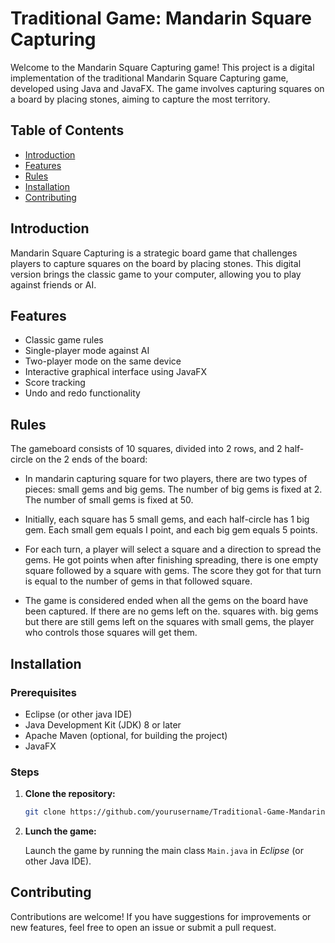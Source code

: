 # Traditional Game: Mandarin Square Capturing

Welcome to the Mandarin Square Capturing game! This project is a digital implementation of the traditional Mandarin Square Capturing game, developed using Java and JavaFX. The game involves capturing squares on a board by placing stones, aiming to capture the most territory.

## Table of Contents

- [Introduction](#introduction)
- [Features](#features)
- [Rules](#rules)
- [Installation](#installation)
- [Contributing](#contributing)
  
## Introduction

Mandarin Square Capturing is a strategic board game that challenges players to capture squares on the board by placing stones. This digital version brings the classic game to your computer, allowing you to play against friends or AI.

## Features

- Classic game rules
- Single-player mode against AI
- Two-player mode on the same device
- Interactive graphical interface using JavaFX
- Score tracking
- Undo and redo functionality

## Rules
<p>
The gameboard consists of 10 squares, divided into 2 rows, and 2 half-circle on the 2 ends of the board:

- In mandarin capturing square for two players, there are two types of pieces: small gems and big gems. The number of big gems is fixed at 2. The number of small gems is fixed at 50.
		
- Initially, each square has 5 small gems, and each half-circle has 1 big gem. Each small gem equals I point, and each big gem equals 5 points.
		
- For each turn, a player will select a square and a direction to spread the gems. He got points when after finishing spreading, there is one empty square followed by a square with gems. The score they got for that turn is equal to the number of gems in that followed square.
		
- The game is considered ended when all the gems on the board have been captured. If there are no gems left on the. squares with. big gems but there are still gems left on the squares with small gems, the player who controls those squares will get them.
</p>

## Installation

### Prerequisites

- Eclipse (or other java IDE)
- Java Development Kit (JDK) 8 or later
- Apache Maven (optional, for building the project)
- JavaFX

### Steps

1. **Clone the repository:**
   ```bash
   git clone https://github.com/yourusername/Traditional-Game-Mandarin-Square-Capturing.git

2. **Lunch the game:**

   Launch the game by running the main class `Main.java` in *Eclipse* (or other Java IDE).
   
## Contributing

Contributions are welcome! If you have suggestions for improvements or new features, feel free to open an issue or submit a pull request.
